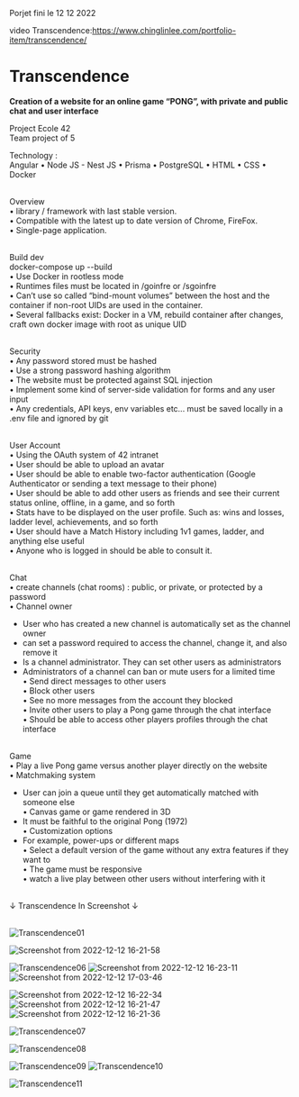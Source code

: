 Porjet fini le 12 12 2022

video Transcendence:https://www.chinglinlee.com/portfolio-item/transcendence/

# Transcendence

<b>Creation of a website for an online game “PONG”, with private and public chat and user interface</b>

Project Ecole 42 <br>
Team project of 5<br>

Technology :<br>
Angular • Node JS - Nest JS • Prisma • PostgreSQL • HTML • CSS • Docker<br><br>


Overview<br>
• library / framework with last stable version.<br>
• Compatible with the latest up to date version of Chrome, FireFox.<br>
• Single-page application.<br><br>

Build dev<br>
docker-compose up --build<br>
• Use Docker in rootless mode<br>
• Runtimes files must be located in /goinfre or /sgoinfre<br>
• Can’t use so called “bind-mount volumes” between the host and the container if non-root UIDs are used in the container.<br>
• Several fallbacks exist: Docker in a VM, rebuild container after changes, craft own docker image with root as unique UID<br><br>

Security<br>
• Any password stored must be hashed<br>
• Use a strong password hashing algorithm<br>
• The website must be protected against SQL injection<br>
• Implement some kind of server-side validation for forms and any user input<br>
• Any credentials, API keys, env variables etc... must be saved locally in a .env file and ignored by git<br><br>

User Account<br>
• Using the OAuth system of 42 intranet<br>
• User should be able to upload an avatar<br>
• User should be able to enable two-factor authentication (Google Authenticator or sending a text message to their phone)<br>
• User should be able to add other users as friends and see their current status online, offline, in a game, and so forth<br>
• Stats have to be displayed on the user profile. Such as: wins and losses, ladder level, achievements, and so forth<br>
• User should have a Match History including 1v1 games, ladder, and anything else useful<br>
• Anyone who is logged in should be able to consult it.<br><br>

Chat<br>
• create channels (chat rooms) : public, or private, or protected by a password<br>
• Channel owner<br>
 - User who has created a new channel is automatically set as the channel owner<br>
 - can set a password required to access the channel, change it, and also remove it<br>
 - Is a channel administrator. They can set other users as administrators<br>
 - Administrators of a channel can ban or mute users for a limited time<br>
• Send direct messages to other users<br>
• Block other users<br>
• See no more messages from the account they blocked<br>
• Invite other users to play a Pong game through the chat interface<br>
• Should be able to access other players profiles through the chat interface<br><br>

Game<br>
• Play a live Pong game versus another player directly on the website<br>
• Matchmaking system<br>
- User can join a queue until they get automatically matched with someone else<br>
• Canvas game or game rendered in 3D<br>
- It must be faithful to the original Pong (1972)<br>
• Customization options<br>
- For example, power-ups or different maps<br>
• Select a default version of the game without any extra features if they want to<br>
• The game must be responsive<br>
• watch a live play between other users without interfering with it<br><br>

↓ Transcendence In Screenshot ↓<br><br>



![Transcendence01](https://user-images.githubusercontent.com/92326016/203372148-0041e189-7ac9-4753-a62a-37bdd574563f.jpg)

![Screenshot from 2022-12-12 16-21-58](https://user-images.githubusercontent.com/92326016/207093483-8ddf867b-e133-42ee-a0d9-2ff0f0d06aba.png)


![Transcendence06](https://user-images.githubusercontent.com/92326016/203372674-5651f41b-4dee-455c-815e-42f60bcaa6c0.jpg)
![Screenshot from 2022-12-12 16-23-11](https://user-images.githubusercontent.com/92326016/207093531-e7666e38-594a-4c4d-ac25-f0ee1269803b.png)
![Screenshot from 2022-12-12 17-03-46](https://user-images.githubusercontent.com/92326016/207093995-f3d879b5-ec1a-44cf-a741-d8c9cc0ce109.png)

![Screenshot from 2022-12-12 16-22-34](https://user-images.githubusercontent.com/92326016/207093542-4648c8e3-46c3-4166-a3d5-e43cf2962546.png)
![Screenshot from 2022-12-12 16-21-47](https://user-images.githubusercontent.com/92326016/207093558-3486af32-baa1-4eab-b24e-43e9f22d3a38.png)
![Screenshot from 2022-12-12 16-21-36](https://user-images.githubusercontent.com/92326016/207093566-455dac8a-a364-4353-bbb6-c2678c1babca.png)

![Transcendence07](https://user-images.githubusercontent.com/92326016/203372693-45d20457-fcac-4309-9781-d4110379537d.jpg)


![Transcendence08](https://user-images.githubusercontent.com/92326016/203372725-ed45cb75-6878-4956-acfc-2646535a53ab.jpg)

![Transcendence09](https://user-images.githubusercontent.com/92326016/203372747-c97fc65c-f6f7-4c0a-9be7-14785c3f57a8.jpg)
![Transcendence10](https://user-images.githubusercontent.com/92326016/203372805-f68798b4-5651-4a89-820f-f47387ba403d.jpg)

![Transcendence11](https://user-images.githubusercontent.com/92326016/203372848-dd9bb5ea-8820-43a7-a498-30aeb99d7015.jpg)

